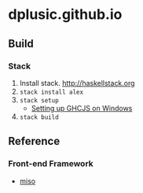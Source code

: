# dplusic.github.io

## Build

### Stack
1. Install stack. http://haskellstack.org
1. `stack install alex`
1. `stack setup`
    * [Setting up GHCJS on Windows](https://docs.haskellstack.org/en/stable/ghcjs/#setting-up-ghcjs-on-windows)
1. `stack build`

## Reference

### Front-end Framework
  * [miso](https://github.com/haskell-miso/miso)
